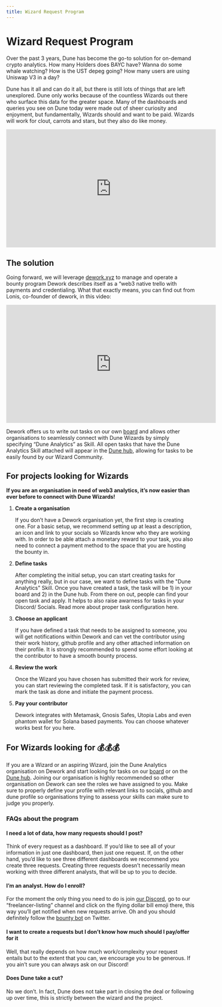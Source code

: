 ```yaml
---
title: Wizard Request Program
---
```


# Wizard Request Program

Over the past 3 years, Dune has become the go-to solution for on-demand crypto analytics. 
How many Holders does BAYC have? Wanna do some whale watching? How is the UST depeg going? How many users are using Uniswap V3 in a day?

Dune has it all and can do it all, but there is still lots of things that are left unexplored. Dune only works because of the countless Wizards out there who surface this data for the greater space. Many of the dashboards and queries you see on Dune today were made out of sheer curiosity and enjoyment, but fundamentally, Wizards should and want to be paid.
Wizards will work for clout, carrots and stars, but they also do like money.

<iframe width="560" height="315" src="https://www.youtube.com/embed/MRfC9cqAUKw" title="YouTube video player" frameborder="0" allow="accelerometer; autoplay; clipboard-write; encrypted-media; gyroscope; picture-in-picture" allowfullscreen></iframe>

## The solution

Going forward, we will leverage [dework.xyz](https://www.dework.xyz) to manage and operate a bounty program 
Dework describes itself as a “web3 native trello with payments and credentialing. What that exactly means, you can find out from Lonis, co-founder of dework, in this video:

<iframe width="560" height="315" src="https://www.youtube.com/embed/hyOLRGurjDc" title="YouTube video player" frameborder="0" allow="accelerometer; autoplay; clipboard-write; encrypted-media; gyroscope; picture-in-picture" allowfullscreen></iframe>

Dework offers us to write out tasks on our own [board](https://app.dework.xyz/dune/board) and allows other organisations to seamlessly connect with Dune Wizards by simply specifying “Dune Analytics” as Skill. All open tasks that have the Dune Analytics Skill attached will appear in the [Dune hub](https://app.dework.xyz/hubs/dune), allowing for tasks to be easily found by our Wizard Community.


## For projects looking for Wizards

**If you are an organisation in need of web3 analytics, it’s now easier than ever before to connect with Dune Wizards!**

1. **Create a organisation**

	If you don’t have a Dework organisation yet, the first step is creating one. For a basic setup, we recommend setting up at least a description, an icon and link to your socials so Wizards know who they are working with. In order to be able attach a monetary reward to your task, you also need to connect a payment method to the space that you are hosting the bounty in.
    
2. **Define tasks**

     After completing the initial setup, you can start creating tasks for anything really, but in our case, we want to define tasks with the "Dune Analytics" Skill. Once you have created a task, the task will be 1) in your board and 2) in the Dune hub. From there on out, people can find your open task and apply. It helps to also raise awarness for tasks in your Discord/ Socials. Read more about proper task configuration here.

3.  **Choose an applicant**

    If you have defined a task that needs to be assigned to someone, you will get notifications within Dework and can vet the contributor using their work history, github profile and any other attached information on their profile. It is strongly recommended to spend some effort looking at the contributor to have a smooth bounty process.

4.  **Review the work**

    Once the Wizard you have chosen has submitted their work for review, you can start reviewing the completed task. If it is satisfactory, you can mark the task as done and initiate the payment process.

5.  **Pay your contributor**

    Dework integrates with Metamask, Gnosis Safes, Utopia Labs and even phantom wallet for Solana based payments. You can choose whatever works best for you here.





## For Wizards looking for :moneybag::moneybag::moneybag:

If you are a Wizard or an aspiring Wizard, join the Dune Analytics organisation on Dework and start looking for tasks on our [board](https://app.dework.xyz/dune/board) or on the [Dune hub](https://app.dework.xyz/hubs/dune). Joining our organisation is highly recommended so other organisation on Dework can see the roles we have assigned to you. Make sure to properly define your profile with relevant links to socials, github and dune profile so organisations trying to assess your skills can make sure to judge you properly.


### FAQs about the program

#### I need a lot of data, how many requests should I post?

Think of every request as a dashboard. If you’d like to see all of your information in just one dashboard, then just one request. If, on the other hand, you’d like to see three different dashboards we recommend you create three requests. Creating three requests doesn’t necessarily mean working with three different analysts, that will be up to you to decide.

#### I’m an analyst. How do I enroll?

For the moment the only thing you need to do is join [our Discord](https://discord.gg/dunecom), go to our “freelancer-listing” channel and click on the flying dollar bill emoji there, this way you’ll get notified when new requests arrive. Oh and you should definitely follow the [bounty bot](https://twitter.com/Dune_Bounties) on Twitter.

#### I want to create a requests but I don’t know how much should I pay/offer for it

Well, that really depends on how much work/complexity your request entails but to the extent that you can, we encourage you to be generous. If you ain’t sure you can always ask on our Discord!

#### Does Dune take a cut?

No we don’t. In fact, Dune does not take part in closing the deal or following up over time, this is strictly between the wizard and the project.

